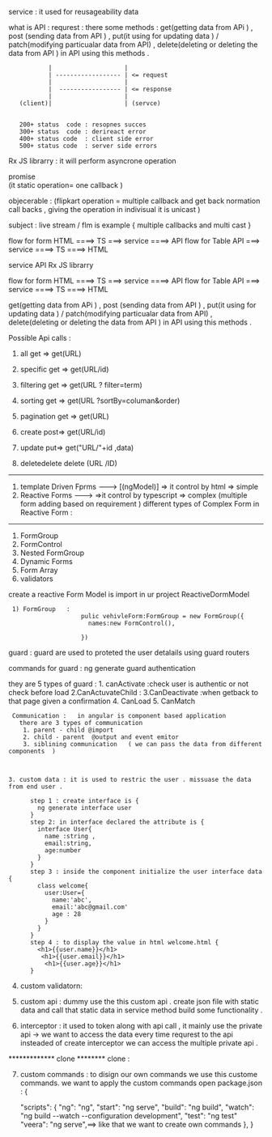 service :    it used for reusageability data 

what is API : 
requrest : there some methods  : 
                               get(getting data from APi ) , 
                               post (sending data from API ) ,
                               put(it using for updating data ) / patch(modifying particualar data from API) ,
                               delete(deleting or deleting  the data from API )    in API using this methods . 


               |                    |
               | ------------------ | <= request
               |                    |
               |  ----------------- | <= response
               |                    |
       (client)|                    | (servce)


       200+ status  code : resopnes succes 
       300+ status  code : derireact error 
       400+ status code  : client side error 
       500+ status code  : server side errors 


Rx JS librarry :  it will perform asyncrone operation 

 promise                                         
              (it static operation= one callback ) 


 objecerable   :    (flipkart operation = multiple callback and get back normation call backs , giving the operation in indivisual it is unicast )


 subject : live stream / flm is example { multiple callbacks and multi cast }


  flow for form 
              HTML ====> TS ===> service ====> API 
  flow for Table 
               API ===> service ====> TS ====> HTML 


service
API
Rx JS librarry

flow for form 
              HTML ====> TS ===> service ====> API 
  flow for Table 
               API ===> service ====> TS ====> HTML 

 get(getting data from APi ) , 
                               post (sending data from API ) ,
                               put(it using for updating data ) / patch(modifying particualar data from API) ,
                               delete(deleting or deleting  the data from API )    in API using this methods . 



  Possible Api calls :
1) all            get => get(URL)
2) specific       get => get(URL/id)
3) filtering      get => get(URL ? filter=term)
4) sorting        get => get(URL ?sortBy=columan&order)
5) pagination     get => get(URL) 



6) create       post=>  get(URL/id)
7) update       put=> get("URL/"+id ,data) 
8) deletedelete delete (URL /ID)


********************************************************

1) template Driven Fprms ---> [(ngModel)]
    => it control by html 
    => simple 
2) Reactive Forms    ---> 
     =>it control by typescript 
     => complex (multiple form adding based on requirement ) 
 different types  of Complex  Form in Reactive Form : 
 -----------------------------------------
   1) FormGroup 
   2) FormControl
   3) Nested FormGroup
   4) Dynamic Forms 
   5) Form Array
   6) validators 

   create a reactive Form Model is import in ur project 
   ReactiveDormModel

     1) FormGroup   : 
                        pulic vehivleForm:FormGroup = new FormGroup({
                          names:new FormControl(),
                          
                        })

guard : guard are used to proteted the user detalails using guard routers 

  commands for guard  : ng generate guard authentication 

   they are 5 types of guard :
     1. canActivate :check user is authentic or not check before load 
     2.CanActuvateChild   : 
     3.CanDeactivate :when getback to that page given a confirmation 
     4. CanLoad 
     5. CanMatch



     Communication :   in angular is component based application 
       there are 3 types of communication 
        1. parent - child @import 
        2. child - parent  @output and event emitor 
        3. siblining communication   ( we can pass the data from different components  )


    
    3. custom data : it is used to restric the user . missuase the data from end user . 
        
          step 1 : create interface is {
            ng generate interface user 
          }
          step 2: in interface declared the attribute is {
            interface User{
              name :string ,
              email:string,
              age:number 
            }
          }
          step 3 : inside the component initialize the user interface data {
            class welcome{
              user:User={
                name:'abc',
                email:'abc@gmail.com'
                age : 28
              }
            }
          }
          step 4 : to display the value in html welcome.html {
            <h1>{{user.name}}</h1>
             <h1>{{user.email}}</h1>
              <h1>{{user.age}}</h1>
          }
          

4. custom validatorn:   



5. custom api : dummy use the this custom api . 
create json file with static data and call that static data in service method 
build some functionality . 

6. interceptor : it used to token along with api call , it mainly use the private api
  -> we want to access the data every time requrest to the api insteaded of create interceptor we can access the multiple private api . 

*************  clone ******** 
clone : 

7. custom commands : to disign our own commands we use this custome commands. we want to apply the custom commands open package.json : {


   "scripts": {
    "ng": "ng",
    "start": "ng serve",
    "build": "ng build",
    "watch": "ng build --watch --configuration development",
    "test": "ng test"
     "veera": "ng serve",==> like that we want to create own commands 
  },
}
